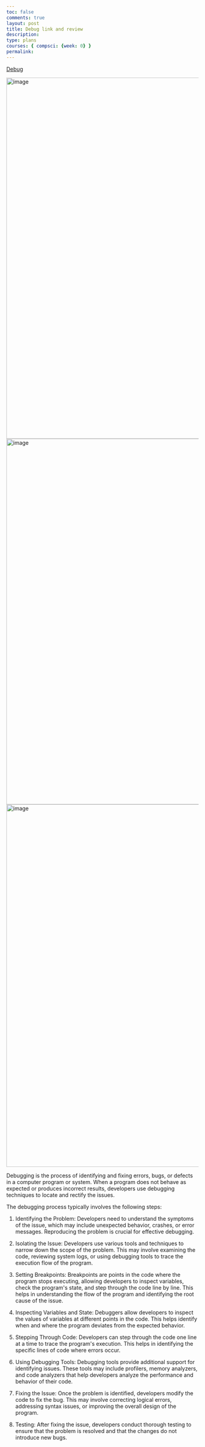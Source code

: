 ```yaml
---
toc: false
comments: true
layout: post
title: Debug link and review 
description: 
type: plans
courses: { compsci: {week: 0} }
permalink: 
---
```


[Debug](https://github.com/QDBordtoshred/qwerty/issues/1)

<img width="947" alt="image" src="https://github.com/QDBordtoshred/qwerty/assets/143145783/74432c36-a711-4ea2-9cf4-7408e68d3ef4">

<img width="959" alt="image" src="https://github.com/QDBordtoshred/qwerty/assets/143145783/e09ce2e3-167c-4df8-97ba-299324681b52">

<img width="951" alt="image" src="https://github.com/QDBordtoshred/qwerty/assets/143145783/41a5ce41-45d2-43e2-bfc4-8cce78ee0028">


Debugging is the process of identifying and fixing errors, bugs, or defects in a computer program or system. When a program does not behave as expected or produces incorrect results, developers use debugging techniques to locate and rectify the issues.

The debugging process typically involves the following steps:

1. Identifying the Problem: Developers need to understand the symptoms of the issue, which may include unexpected behavior, crashes, or error messages. Reproducing the problem is crucial for effective debugging.

2. Isolating the Issue: Developers use various tools and techniques to narrow down the scope of the problem. This may involve examining the code, reviewing system logs, or using debugging tools to trace the execution flow of the program.

3. Setting Breakpoints: Breakpoints are points in the code where the program stops executing, allowing developers to inspect variables, check the program's state, and step through the code line by line. This helps in understanding the flow of the program and identifying the root cause of the issue.

4. Inspecting Variables and State: Debuggers allow developers to inspect the values of variables at different points in the code. This helps identify when and where the program deviates from the expected behavior.

5. Stepping Through Code: Developers can step through the code one line at a time to trace the program's execution. This helps in identifying the specific lines of code where errors occur.

6. Using Debugging Tools: Debugging tools provide additional support for identifying issues. These tools may include profilers, memory analyzers, and code analyzers that help developers analyze the performance and behavior of their code.

7. Fixing the Issue: Once the problem is identified, developers modify the code to fix the bug. This may involve correcting logical errors, addressing syntax issues, or improving the overall design of the program.

8. Testing: After fixing the issue, developers conduct thorough testing to ensure that the problem is resolved and that the changes do not introduce new bugs.